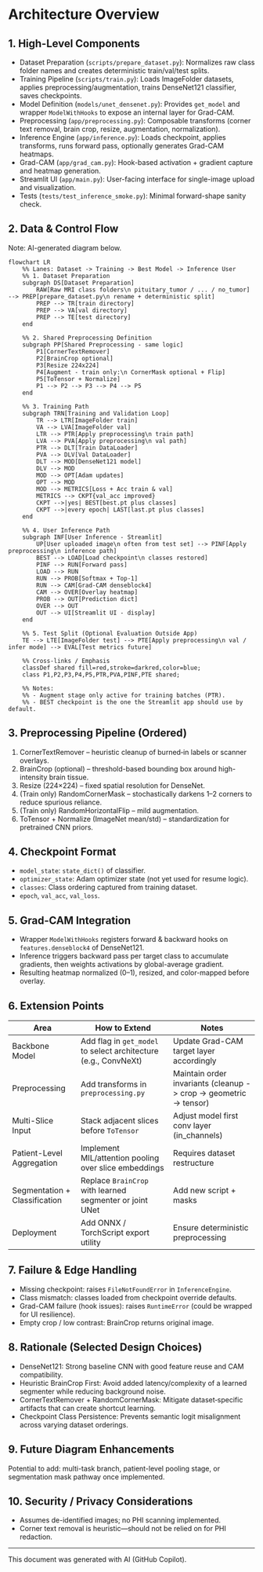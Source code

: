 # Architecture Overview

## 1. High-Level Components

- Dataset Preparation (`scripts/prepare_dataset.py`): Normalizes raw class folder names and creates deterministic train/val/test splits.
- Training Pipeline (`scripts/train.py`): Loads ImageFolder datasets, applies preprocessing/augmentation, trains DenseNet121 classifier, saves checkpoints.
- Model Definition (`models/unet_densenet.py`): Provides `get_model` and wrapper `ModelWithHooks` to expose an internal layer for Grad-CAM.
- Preprocessing (`app/preprocessing.py`): Composable transforms (corner text removal, brain crop, resize, augmentation, normalization).
- Inference Engine (`app/inference.py`): Loads checkpoint, applies transforms, runs forward pass, optionally generates Grad-CAM heatmaps.
- Grad-CAM (`app/grad_cam.py`): Hook-based activation + gradient capture and heatmap generation.
- Streamlit UI (`app/main.py`): User-facing interface for single-image upload and visualization.
- Tests (`tests/test_inference_smoke.py`): Minimal forward-shape sanity check.

## 2. Data & Control Flow

Note: AI-generated diagram below.
```mermaid
flowchart LR
    %% Lanes: Dataset -> Training -> Best Model -> Inference User
    %% 1. Dataset Preparation
    subgraph DS[Dataset Preparation]
        RAW[Raw MRI class folders\n pituitary_tumor / ... / no_tumor] --> PREP[prepare_dataset.py\n rename + deterministic split]
        PREP --> TR[train directory]
        PREP --> VA[val directory]
        PREP --> TE[test directory]
    end

    %% 2. Shared Preprocessing Definition
    subgraph PP[Shared Preprocessing - same logic]
        P1[CornerTextRemover]
        P2[BrainCrop optional]
        P3[Resize 224x224]
        P4[Augment - train only:\n CornerMask optional + Flip]
        P5[ToTensor + Normalize]
        P1 --> P2 --> P3 --> P4 --> P5
    end

    %% 3. Training Path
    subgraph TRN[Training and Validation Loop]
        TR --> LTR[ImageFolder train]
        VA --> LVA[ImageFolder val]
        LTR --> PTR[Apply preprocessing\n train path]
        LVA --> PVA[Apply preprocessing\n val path]
        PTR --> DLT[Train DataLoader]
        PVA --> DLV[Val DataLoader]
        DLT --> MOD[DenseNet121 model]
        DLV --> MOD
        MOD --> OPT[Adam updates]
        OPT --> MOD
        MOD --> METRICS[Loss + Acc train & val]
        METRICS --> CKPT{val_acc improved}
        CKPT -->|yes| BEST[best.pt plus classes]
        CKPT -->|every epoch| LAST[last.pt plus classes]
    end

    %% 4. User Inference Path
    subgraph INF[User Inference - Streamlit]
        UP[User uploaded image\n often from test set] --> PINF[Apply preprocessing\n inference path]
        BEST --> LOAD[Load checkpoint\n classes restored]
        PINF --> RUN[Forward pass]
        LOAD --> RUN
        RUN --> PROB[Softmax + Top-1]
        RUN --> CAM[Grad-CAM denseblock4]
        CAM --> OVER[Overlay heatmap]
        PROB --> OUT[Prediction dict]
        OVER --> OUT
        OUT --> UI[Streamlit UI - display]
    end

    %% 5. Test Split (Optional Evaluation Outside App)
    TE --> LTE[ImageFolder test] --> PTE[Apply preprocessing\n val / infer mode] --> EVAL[Test metrics future]

    %% Cross-links / Emphasis
    classDef shared fill=red,stroke=darkred,color=blue;
    class P1,P2,P3,P4,P5,PTR,PVA,PINF,PTE shared;

    %% Notes:
    %% - Augment stage only active for training batches (PTR).
    %% - BEST checkpoint is the one the Streamlit app should use by default.
```

## 3. Preprocessing Pipeline (Ordered)
1. CornerTextRemover – heuristic cleanup of burned‑in labels or scanner overlays.
2. BrainCrop (optional) – threshold-based bounding box around high-intensity brain tissue.
3. Resize (224×224) – fixed spatial resolution for DenseNet.
4. (Train only) RandomCornerMask – stochastically darkens 1–2 corners to reduce spurious reliance.
5. (Train only) RandomHorizontalFlip – mild augmentation.
6. ToTensor + Normalize (ImageNet mean/std) – standardization for pretrained CNN priors.

## 4. Checkpoint Format
- `model_state`: `state_dict()` of classifier.
- `optimizer_state`: Adam optimizer state (not yet used for resume logic).
- `classes`: Class ordering captured from training dataset.
- `epoch`, `val_acc`, `val_loss`.

## 5. Grad-CAM Integration
- Wrapper `ModelWithHooks` registers forward & backward hooks on `features.denseblock4` of DenseNet121.
- Inference triggers backward pass per target class to accumulate gradients, then weights activations by global-average gradient.
- Resulting heatmap normalized (0–1), resized, and color-mapped before overlay.

## 6. Extension Points
| Area | How to Extend | Notes |
|------|---------------|-------|
| Backbone Model | Add flag in `get_model` to select architecture (e.g., ConvNeXt) | Update Grad-CAM target layer accordingly |
| Preprocessing | Add transforms in `preprocessing.py` | Maintain order invariants (cleanup -> crop -> geometric -> tensor) |
| Multi-Slice Input | Stack adjacent slices before `ToTensor` | Adjust model first conv layer (in_channels) |
| Patient-Level Aggregation | Implement MIL/attention pooling over slice embeddings | Requires dataset restructure |
| Segmentation + Classification | Replace `BrainCrop` with learned segmenter or joint UNet | Add new script + masks |
| Deployment | Add ONNX / TorchScript export utility | Ensure deterministic preprocessing |

## 7. Failure & Edge Handling
- Missing checkpoint: raises `FileNotFoundError` in `InferenceEngine`.
- Class mismatch: classes loaded from checkpoint override defaults.
- Grad-CAM failure (hook issues): raises `RuntimeError` (could be wrapped for UI resilience).
- Empty crop / low contrast: BrainCrop returns original image.

## 8. Rationale (Selected Design Choices)
- DenseNet121: Strong baseline CNN with good feature reuse and CAM compatibility.
- Heuristic BrainCrop First: Avoid added latency/complexity of a learned segmenter while reducing background noise.
- CornerTextRemover + RandomCornerMask: Mitigate dataset‑specific artifacts that can create shortcut learning.
- Checkpoint Class Persistence: Prevents semantic logit misalignment across varying dataset orderings.

## 9. Future Diagram Enhancements
Potential to add: multi-task branch, patient-level pooling stage, or segmentation mask pathway once implemented.

## 10. Security / Privacy Considerations
- Assumes de-identified images; no PHI scanning implemented.
- Corner text removal is heuristic—should not be relied on for PHI redaction.

---
This document was generated with AI (GitHub Copilot).
